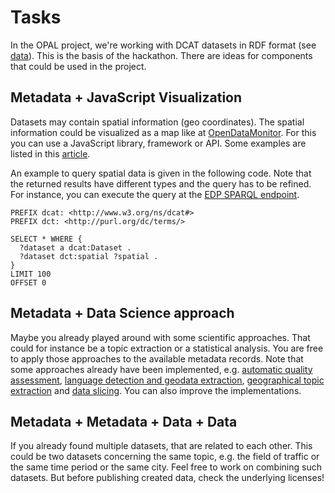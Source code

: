 # Tasks

In the OPAL project, we're working with DCAT datasets in RDF format (see [data](data.md)).
This is the basis of the hackathon.
There are ideas for components that could be used in the project.

## Metadata + JavaScript Visualization

Datasets may contain spatial information (geo coordinates).
The spatial information could be visualized as a map like at [OpenDataMonitor](https://opendatamonitor.eu/).
For this you can use a JavaScript library, framework or API. Some examples are listed in this [article](https://geoawesomeness.com/top-19-online-geovisualization-tools-apis-libraries-beautiful-maps/).

An example to query spatial data is given in the following code.
Note that the returned results have different types and the query has to be refined.
For instance, you can execute the query at the [EDP SPARQL endpoint](https://www.europeandataportal.eu/sparql).

```SPARQL
PREFIX dcat: <http://www.w3.org/ns/dcat#>
PREFIX dct: <http://purl.org/dc/terms/>

SELECT * WHERE {
  ?dataset a dcat:Dataset .
  ?dataset dct:spatial ?spatial .
}
LIMIT 100
OFFSET 0
```

## Metadata + Data Science approach

Maybe you already played around with some scientific approaches.
That could for instance be a topic extraction or a statistical analysis.
You are free to apply those approaches to the available metadata records.
Note that some approaches already have been implemented, e.g.
[automatic quality assessment](https://github.com/projekt-opal/civet),
[language detection and geodata extraction](https://github.com/projekt-opal/metadata-refinement),
[geographical topic extraction](https://github.com/projekt-opal/Topic-Extraction) and
[data slicing](https://github.com/projekt-opal/ElasticTriples).
You can also improve the implementations.

## Metadata + Metadata + Data + Data

If you already found multiple datasets, that are related to each other.
This could be two datasets concerning the same topic, e.g. the field of traffic or the same time period or the same city.
Feel free to work on combining such datasets.
But before publishing created data, check the underlying licenses!
